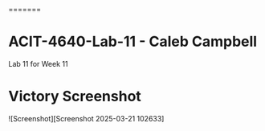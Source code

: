 =======
# ACIT-4640-Lab-11 - Caleb Campbell
Lab 11 for Week 11
# Victory Screenshot
![Screenshot][Screenshot 2025-03-21 102633]
